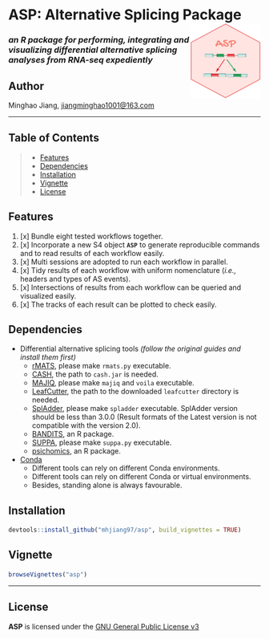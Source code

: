 # ASP: Alternative Splicing Package <img src="https://github.com/mhjiang97/asp/blob/master/data-raw/asp.png" align="right" height="150" width="140/"/>

### *an R package for performing, integrating and visualizing differential alternative splicing analyses from RNA-seq expediently*

## Author

Minghao Jiang, [jiangminghao1001\@163.com](mailto:jiangminghao1001@163.com)

------------------------------------------------------------------------

## Table of Contents

> -   [Features](#Features)  
> -   [Dependencies](#Dependencies)  
> -   [Installation](#Installation)  
> -   [Vignette](#Vignette)  
> -   [License](#License)

## Features

1.  [x] Bundle eight tested workflows together.
2.  [x] Incorporate a new S4 object **`ASP`** to generate reproducible commands and to read results of each workflow easily.
3.  [x] Multi sessions are adopted to run each workflow in parallel.
4.  [x] Tidy results of each workflow with uniform nomenclature (*i.e.,* headers and types of AS events).
5.  [x] Intersections of results from each workflow can be queried and visualized easily.
6.  [x] The tracks of each result can be plotted to check easily.

## Dependencies

-   Differential alternative splicing tools *(follow the original guides and install them first)*
    -   [rMATS](https://github.com/Xinglab/rmats-turbo), please make `rmats.py` executable.
    -   [CASH](https://soft.novelbio.com/cash/), the path to `cash.jar` is needed.
    -   [MAJIQ](https://majiq.biociphers.org), please make `majiq` and `voila` executable.
    -   [LeafCutter](https://davidaknowles.github.io/leafcutter/), the path to the downloaded `leafcutter` directory is needed.
    -   [SplAdder](https://spladder.readthedocs.io/en/latest/), please make `spladder` executable. SplAdder version should be less than 3.0.0 (Result formats of the Latest version is not compatible with the version 2.0).
    -   [BANDITS](https://bioconductor.org/packages/release/bioc/html/BANDITS.html), an R package.
    -   [SUPPA](https://github.com/comprna/SUPPA), please make `suppa.py` executable.
    -   [psichomics](https://bioconductor.org/packages/release/bioc/html/psichomics.html), an R package.
-   [Conda](https://anaconda.org/anaconda/conda)
    -   Different tools can rely on different Conda environments.
    -   Different tools can rely on different Conda or virtual environments.
    -   Besides, standing alone is always favourable.

## Installation

``` r
devtools::install_github("mhjiang97/asp", build_vignettes = TRUE)
```

## Vignette

``` r
browseVignettes("asp")
```

------------------------------------------------------------------------

## License

**ASP** is licensed under the [GNU General Public License v3](http://www.gnu.org/licenses/gpl-3.0.html)
